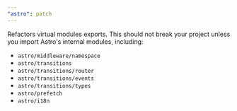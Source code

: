 ```yaml
---
"astro": patch
---
```


Refactors virtual modules exports. This should not break your project unless you import Astro's internal modules, including:

- `astro/middleware/namespace`
- `astro/transitions`
- `astro/transitions/router`
- `astro/transitions/events`
- `astro/transitions/types`
- `astro/prefetch`
- `astro/i18n`
